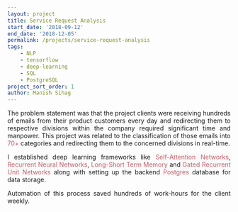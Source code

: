```yaml
---
layout: project
title: Service Request Analysis
start_date: '2018-09-12'
end_date: '2018-12-05'
permalink: /projects/service-request-analysis
tags: 
    - NLP
    - tensorflow
    - deep-learning
    - SQL
    - PostgreSQL
project_sort_order: 1
author: Manish Sihag
---
```


<p style="text-align: justify">The problem statement was that the project clients were receiving hundreds of emails from their product customers every day and redirecting them to respective divisions within the company required significant time and manpower. This project was related to the classification of those emails into <span style="color: #bf616a; background-color: #f9f9f9">70+</span> categories and redirecting them to the concerned divisions in real-time.</p>

<p style="text-align: justify">I established deep learning frameworks like <span style="color: #bf616a; background-color: #f9f9f9">Self-Attention Networks</span>, <span style="color: #bf616a; background-color: #f9f9f9">Recurrent Neural Networks</span>, <span style="color: #bf616a; background-color: #f9f9f9">Long-Short Term Memory</span> and <span style="color: #bf616a; background-color: #f9f9f9">Gated Recurrent Unit Networks</span> along with setting up the backend <span style="color: #bf616a; background-color: #f9f9f9">Postgres</span> database for data storage.</p>

<p style="text-align: justify">Automation of this process saved hundreds of work-hours for the client weekly.</p>
